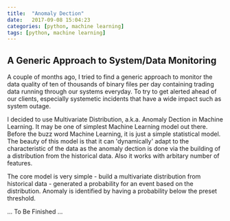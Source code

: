 ```yaml
---
title:  "Anomaly Dection"
date:   2017-09-08 15:04:23
categories: [python, machine learning]
tags: [python, machine learning]
---
```

## A Generic Approach to System/Data Monitoring

A couple of months ago, I tried to find a generic approach to monitor the data quality of ten of thousands of binary files per day containing trading data running through our systems everyday. To try to get alerted ahead of our clients, especially systemetic incidents that have a wide impact such as system outage. 

I decided to use Multivariate Distribution, a.k.a. Anomaly Dection in Machine Learning. It may be one of simplest Machine Learning model out there. Before the buzz word Machine Learning, it is just a simple statistical model. The beauty of this model is that it can 'dynamically' adapt to the characteristic of the data as the anomaly dection is done via the building of a distribution from the historical data. Also it works with arbitary number of features.

The core model is very simple - build a multivariate distribution from historical data - generated a probability for an event based on the distribution. Anomaly is identified by having a probability below the preset threshold. 

... To Be Finished ...